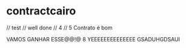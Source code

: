 # contractcairo
// test
// well done
// 4
// 5
Contrato é bom


VAMOS GANHAR ESSE@@!@
8
YEEEEEEEEEEEEEE
GSADUHGDSAUI
